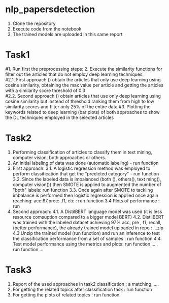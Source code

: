 # nlp_papersdetection
1. Clone the repository
2. Execute code from the notebook
3. The trained models are uploaded in this same report

# Task1
#1. Run first the preprocessing steps: 
2. Execute the similarity functions for filter out the articles that do not employ deep learning techniques: <br/>
#2.1. First approach () obtain the articles that only use deep learning using cosine similarity, obtaining the max value per article and getting the articles with a similarity score threshold of 0.3 <br/>
#2.2. Second approach () obtain articles that use only deep learning using cosine similarity but instead of threshold ranking them from high to low similarity scores and filter only 25% of the entire data
#3. Plotting the keywords related to deep learning (bar plots) of both approaches to show the DL techniques employed in the selected articles

# Task2
1. Performing classification of articles to classify them in text mining, computer vision, both approaches or others.
2. An initial labeling of data was done (automatic labeling) - run function
3. First approach:
3.1. A logistic regression method was employed to perform classification that get the "predicted category" - run function
3.2. Since the labeled data is imbalanced (both (), others(), text ming(), computer vision()) then SMOTE is applied to augmented the number of "both" labels: run function 
3.3. Once again after SMOTE to tackling imbalance is performed then logistic regression is applied once again reaching: acc:87,prec: ,f1, etc : run function
3.4 Plots of performance : run
4. Second approach:
4.1. A DistilBERT language model was used (it is less resource comsuption compared to a bigger model BERT) 
4.2. DistilBERT was trained with the labeled dataset achieving 97% acc, pre , f1, recall, (better performance), the already trained model uploaded in repo : ...zip
4.3 Unzip the trained model (run function) and run an inference to test the classification performance from a set of samples : run function
4.4. Test model performance using the metrics and plots: run function ... , run function ...
   
# Task3
1. Report of the used approaches in task2 classification : a matching .....
3. For getting the related topics after classification task : run function
4. For getting the plots of related topics : run function
